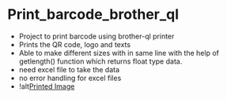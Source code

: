 # Print_barcode_brother_ql
- Project to print barcode using brother-ql printer
- Prints the QR code, logo and texts
- Able to make different sizes with in same line with the help of getlength() function which returns float type data.
- need excel file to take the data
- no error handling for excel files
- !alt[Printed Image](assets/QR_SS14.png "scan the QR")
